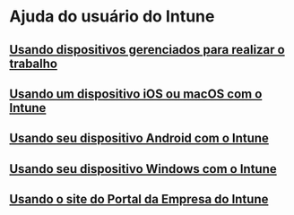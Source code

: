 # Ajuda do usuário do Intune
## [Usando dispositivos gerenciados para realizar o trabalho](company-portal-frequently-asked-questions.md)
## [Usando um dispositivo iOS ou macOS com o Intune](using-your-ios-or-macOS-device-with-intune.md)
## [Usando seu dispositivo Android com o Intune](using-your-android-device-with-intune.md)
## [Usando seu dispositivo Windows com o Intune](using-your-windows-device-with-intune.md)
## [Usando o site do Portal da Empresa do Intune](using-the-intune-company-portal-website.md)


<!--HONumber=Feb17_HO2-->



